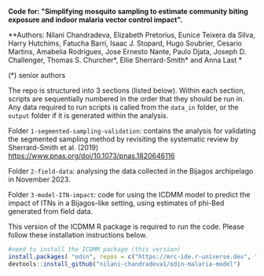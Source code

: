 **Code for: "Simplifying mosquito sampling to estimate community biting exposure and indoor malaria vector control impact".**

\*\*Authors: Nilani Chandradeva, Elizabeth Pretorius, Eunice Teixera da Silva, Harry Hutchims, Fatucha Barri, Isaac J. Stopard, Hugo Soubrier, Cesario Martins, Amabelia Rodrigues, Jose Ernesto Nante, Paulo Djata, Joseph D. Challenger, Thomas S. Churcher\*, Ellie Sherrard-Smith\* and Anna Last \*

(\*) senior authors

The repo is structured into 3 sections (listed below). Within each section, scripts are sequentially numbered in the order that they should be run in. Any data required to run scripts is called from the `data_in` folder, or the `output` folder if it is generated within the analysis.

Folder `1-segmented-sampling-validation`: contains the analysis for validating the segmented sampling method by revisiting the systematic review by Sherrard-Smith et al. (2019) <https://www.pnas.org/doi/10.1073/pnas.1820646116>

Folder `2-field-data`: analysing the data collected in the Bijagos archipelago in November 2023.

Folder `3-model-ITN-impact`: code for using the ICDMM model to predict the impact of ITNs in a Bijagos-like setting, using estimates of phi-Bed generated from field data.

This version of the ICDMM R package is required to run the code. Please follow these installation instructions below.

``` r
#need to install the ICDMM package (this version) 
install.packages( "odin", repos = c("https://mrc-ide.r-universe.dev", "https://cloud.r-project.org")) 
devtools::install_github("nilani-chandradeva1/odin-malaria-model")
```
